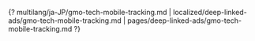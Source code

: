 {? multilang/ja-JP/gmo-tech-mobile-tracking.md | localized/deep-linked-ads/gmo-tech-mobile-tracking.md | pages/deep-linked-ads/gmo-tech-mobile-tracking.md ?}
